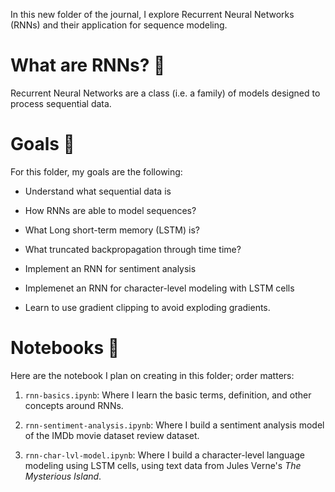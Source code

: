 In this new folder of the journal, I explore Recurrent Neural Networks (RNNs) and their application for sequence modeling.

# What are RNNs? 💭

Recurrent Neural Networks are a class (i.e. a family) of models designed to process sequential data.

# Goals 🎯

For this folder, my goals are the following:

- Understand what sequential data is

- How RNNs are able to model sequences?

- What Long short-term memory (LSTM) is?

- What truncated backpropagation through time time?

- Implement an RNN for sentiment analysis

- Implemenet an RNN for character-level modeling with LSTM cells

- Learn to use gradient clipping to avoid exploding gradients.

# Notebooks 📓

Here are the notebook I plan on creating in this folder; order matters:

1. `rnn-basics.ipynb`: Where I learn the basic terms, definition, and other concepts around RNNs.

2. `rnn-sentiment-analysis.ipynb`: Where I build a sentiment analysis model of the IMDb movie dataset review dataset.

3. `rnn-char-lvl-model.ipynb`: Where I build a character-level language modeling using LSTM cells, using text data from Jules Verne's *The Mysterious Island*.